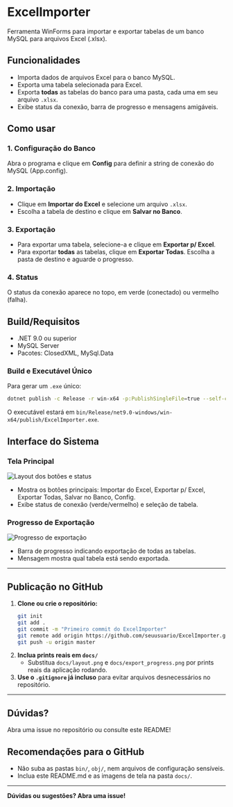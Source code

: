 # ExcelImporter

Ferramenta WinForms para importar e exportar tabelas de um banco MySQL para arquivos Excel (.xlsx).

## Funcionalidades
- Importa dados de arquivos Excel para o banco MySQL.
- Exporta uma tabela selecionada para Excel.
- Exporta **todas** as tabelas do banco para uma pasta, cada uma em seu arquivo `.xlsx`.
- Exibe status da conexão, barra de progresso e mensagens amigáveis.

## Como usar

### 1. Configuração do Banco
Abra o programa e clique em **Config** para definir a string de conexão do MySQL (App.config).

### 2. Importação
- Clique em **Importar do Excel** e selecione um arquivo `.xlsx`.
- Escolha a tabela de destino e clique em **Salvar no Banco**.

### 3. Exportação
- Para exportar uma tabela, selecione-a e clique em **Exportar p/ Excel**.
- Para exportar **todas** as tabelas, clique em **Exportar Todas**. Escolha a pasta de destino e aguarde o progresso.

### 4. Status
O status da conexão aparece no topo, em verde (conectado) ou vermelho (falha).

## Build/Requisitos
- .NET 9.0 ou superior
- MySQL Server
- Pacotes: ClosedXML, MySql.Data

### Build e Executável Único
Para gerar um `.exe` único:
```sh
dotnet publish -c Release -r win-x64 -p:PublishSingleFile=true --self-contained true -p:IncludeAllContentForSelfExtract=true -p:PublishTrimmed=false
```
O executável estará em `bin/Release/net9.0-windows/win-x64/publish/ExcelImporter.exe`.

## Interface do Sistema

### Tela Principal
![Layout dos botões e status](docs/layout.png)

- Mostra os botões principais: Importar do Excel, Exportar p/ Excel, Exportar Todas, Salvar no Banco, Config.
- Exibe status de conexão (verde/vermelho) e seleção de tabela.

### Progresso de Exportação
![Progresso de exportação](docs/export_progress.png)

- Barra de progresso indicando exportação de todas as tabelas.
- Mensagem mostra qual tabela está sendo exportada.

---

## Publicação no GitHub

1. **Clone ou crie o repositório:**
   ```sh
   git init
   git add .
   git commit -m "Primeiro commit do ExcelImporter"
   git remote add origin https://github.com/seuusuario/ExcelImporter.git
   git push -u origin master
   ```
2. **Inclua prints reais em `docs/`**
   - Substitua `docs/layout.png` e `docs/export_progress.png` por prints reais da aplicação rodando.
3. **Use o `.gitignore` já incluso** para evitar arquivos desnecessários no repositório.

---

## Dúvidas?
Abra uma issue no repositório ou consulte este README!

## Recomendações para o GitHub
- Não suba as pastas `bin/`, `obj/`, nem arquivos de configuração sensíveis.
- Inclua este README.md e as imagens de tela na pasta `docs/`.

---

**Dúvidas ou sugestões? Abra uma issue!**
